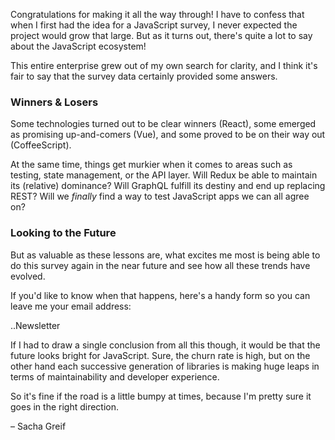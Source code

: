 Congratulations for making it all the way through! I have to confess that when I first had the idea for a JavaScript survey, I never expected the project would grow that large. But as it turns out, there's quite a lot to say about the JavaScript ecosystem!

This entire enterprise grew out of my own search for clarity, and I think it's fair to say that the survey data certainly provided some answers. 

### Winners & Losers

Some technologies turned out to be clear winners (React), some emerged as promising up-and-comers (Vue), and some proved to be on their way out (CoffeeScript).

At the same time, things get murkier when it comes to areas such as testing, state management, or the API layer. Will Redux be able to maintain its (relative) dominance? Will GraphQL fulfill its destiny and end up replacing REST? Will we *finally* find a way to test JavaScript apps we can all agree on?

### Looking to the Future

But as valuable as these lessons are, what excites me most is being able to do this survey again in the near future and see how all these trends have evolved. 

If you'd like to know when that happens, here's a handy form so you can leave me your email address:

..Newsletter

If I had to draw a single conclusion from all this though, it would be that the future looks bright for JavaScript. Sure, the churn rate is high, but on the other hand each successive generation of libraries is making huge leaps in terms of maintainability and developer experience.

So it's fine if the road is a little bumpy at times, because I'm pretty sure it goes in the right direction. 

– Sacha Greif